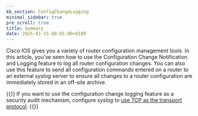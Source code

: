 ```yaml
---
kb_section: ConfigChangeLogging
minimal_sidebar: true
pre_scroll: true
title: Summary
date: 2025-01-15 08:01:00+0100
---
```

Cisco IOS gives you a variety of router configuration management tools. In this article, you’ve seen how to use the Configuration Change Notification and Logging feature to log all router configuration changes. You can also use this feature to send all configuration commands entered on a router to an external *syslog* server to ensure all changes to a router configuration are immediately stored in an off-site archive.

{{<note info>}}
If you want to use the configuration change logging feature as a security audit mechanism, configure *syslog* to [use TCP as the transport protocol](http://ioshints.blogspot.com/2006/10/running-syslog-over-tcp.html).
{{</note>}}
